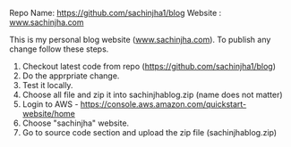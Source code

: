Repo Name: https://github.com/sachinjha1/blog
Website : www.sachinjha.com

This is my personal blog website (www.sachinjha.com).
To publish any change follow these steps.

1. Checkout latest code from repo (https://github.com/sachinjha1/blog)
2. Do the apprpriate change.
3. Test it locally.
4. Choose all file and zip it into sachinjhablog.zip (name does not matter)
5. Login to AWS - https://console.aws.amazon.com/quickstart-website/home 
6. Choose "sachinjha" website.
7. Go to source code section and upload the zip file (sachinjhablog.zip)

